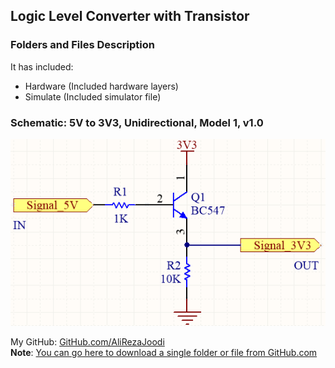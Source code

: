 ## Logic Level Converter with Transistor

### Folders and Files Description
It has included:  
- Hardware (Included hardware layers)  
- Simulate (Included simulator file)  

### Schematic: 5V to 3V3, Unidirectional, Model 1, v1.0  
![](Hardware/Model_v1.0.png)


My GitHub: [GitHub.com/AliRezaJoodi](https://github.com/AliRezaJoodi)  
**Note**: [You can go here to download a single folder or file from GitHub.com](https://minhaskamal.github.io/DownGit/#/home)
